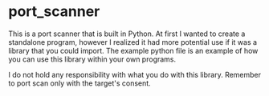 # port_scanner
This is a port scanner that is built in Python. At first I wanted to create a standalone program, however I realized it had more potential use if it was a library that you could import. The example python file is an example of how you can use this library within your own programs. 

I do not hold any responsibility with what you do with this library. Remember to port scan only with the target's consent. 

